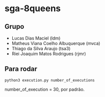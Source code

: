 # sga-8queens

## Grupo
- Lucas Dias Maciel (ldm)
- Matheus Viana Coelho Albuquerque (mvca)
- Thiago da Silva Araujo (tsa3)
- Riei Joaquim Matos Rodrigues (rjmr)


## Para rodar
```
python3 execution.py number_of_executions
```
number_of_execution = 30, por padrão.